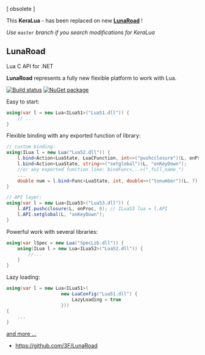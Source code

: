 [ obsolete ]

This **KeraLua** - has been replaced on new **[LunaRoad](https://github.com/3F/LunaRoad)** !

*Use `master` branch if you search modifications for KeraLua*


## LunaRoad

Lua C API for .NET 

**LunaRoad** represents a fully new flexible platform to work with Lua.

[![Build status](https://ci.appveyor.com/api/projects/status/94y78phdvkoi5oda/branch/master?svg=true)](https://ci.appveyor.com/project/3Fs/lunaroad/branch/master)
[![NuGet package](https://img.shields.io/nuget/v/LunaRoad.svg)](https://www.nuget.org/packages/LunaRoad/) 

Easy to start:

```csharp
using(var l = new Lua<ILua51>("Lua51.dll")) {
    // ...
}
```

Flexible binding with any exported function of library:

```csharp
// custom binding:
using(ILua l = new Lua("Lua52.dll")) {
    l.bind<Action<LuaState, LuaCFunction, int>>("pushcclosure")(L, onProc, 0);
    l.bind<Action<LuaState, string>>("setglobal")(L, "onKeyDown");
    //or any exported function like: bindFunc<...>("_full_name_")
    ...
    double num = l.bind<Func<LuaState, int, double>>("tonumber")(L, 7);
}

// API layer:
using(var l = new Lua<ILua53>("Lua53.dll")) {
    l.API.pushcclosure(L, onProc, 0); // ILua53 lua = l.API
    l.API.setglobal(L, "onKeyDown");
}
```

Powerful work with several libraries:

```csharp
using(var lSpec = new Lua("SpecLib.dll")) {
    using(ILua l = new Lua<ILua52>("Lua52.dll")) {
        //...
    }
}
```

Lazy loading:

```csharp
using(var l = new Lua<ILua51>(
                    new LuaConfig("Lua51.dll") {
                        LazyLoading = true
                    }))
{
    ...
}
```

[and more ...](https://github.com/3F/LunaRoad)

* https://github.com/3F/LunaRoad